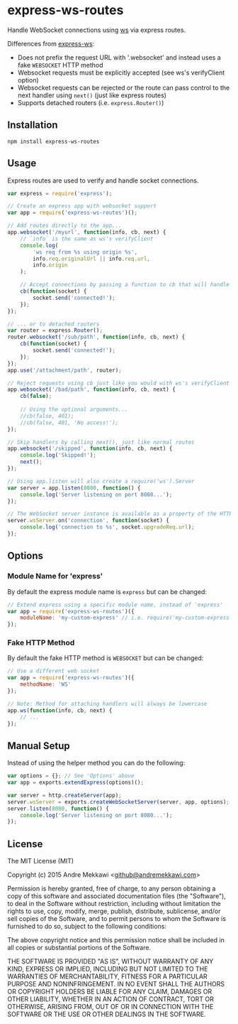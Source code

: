 # express-ws-routes #

Handle WebSocket connections using [ws](https://www.npmjs.com/package/ws) via express routes.

Differences from [express-ws](https://www.npmjs.com/package/express-ws):

  * Does not prefix the request URL with '.websocket' and instead uses a fake `WEBSOCKET` HTTP method
  * Websocket requests must be explicitly accepted (see ws's verifyClient option)
  * Websocket requests can be rejected or the route can pass control to the next handler using `next()` (just like express routes)
  * Supports detached routers (i.e. `express.Router()`)

## Installation ##

`npm install express-ws-routes`

## Usage ##

Express routes are used to verify and handle socket connections.

```javascript
var express = require('express');

// Create an express app with websocket support
var app = require('express-ws-routes')();

// Add routes directly to the app... 
app.websocket('/myurl', function(info, cb, next) {
	// `info` is the same as ws's verifyClient
	console.log(
		'ws req from %s using origin %s',
		info.req.originalUrl || info.req.url,
		info.origin
	);

	// Accept connections by passing a function to cb that will handle the connected websocket
	cb(function(socket) {
		socket.send('connected!');
	});
});

// ... or to detached routers
var router = express.Router();
router.websocket('/sub/path', function(info, cb, next) {
	cb(function(socket) {
		socket.send('connected!');
	});
});
app.use('/attachment/path', router);

// Reject requests using cb just like you would with ws's verifyClient
app.websocket('/bad/path', function(info, cb, next) {
	cb(false);
	
	// Using the optional arguments...
	//cb(false, 401);
	//cb(false, 401, 'No access!');
});

// Skip handlers by calling next(), just like normal routes
app.websocket('/skipped', function(info, cb, next) {
	console.log('Skipped!');
	next();
});

// Using app.listen will also create a require('ws').Server
var server = app.listen(8080, function() {
	console.log('Server listening on port 8080...');
});

// The WebSocket server instance is available as a property of the HTTP server
server.wsServer.on('connection', function(socket) {
	console.log('connection to %s', socket.upgradeReq.url);
});
```

## Options ##

### Module Name for 'express'

By default the express module name is `express` but can be changed:

```javascript
// Extend express using a specific module name, instead of 'express'
var app = require('express-ws-routes')({
	moduleName: 'my-custom-express' // i.e. require('my-custom-express')
});
```

### Fake HTTP Method

By default the fake HTTP method is `WEBSOCKET` but can be changed:

```javascript
// Use a different web socket
var app = require('express-ws-routes')({
	methodName: 'WS'
});

// Note: Method for attaching handlers will always be lowercase
app.ws(function(info, cb, next) {
	// ...
});
```

## Manual Setup ##

Instead of using the helper method you can do the following:

```javascript
var options = {}; // See 'Options' above
var app = exports.extendExpress(options)();

var server = http.createServer(app);
server.wsServer = exports.createWebSocketServer(server, app, options);
server.listen(8080, function() {
	console.log('Server listening on port 8080...');
});
```

## License ##

The MIT License (MIT)

Copyright (c) 2015 Andre Mekkawi &lt;github@andremekkawi.com&gt;

Permission is hereby granted, free of charge, to any person obtaining a copy
of this software and associated documentation files (the "Software"), to deal
in the Software without restriction, including without limitation the rights
to use, copy, modify, merge, publish, distribute, sublicense, and/or sell
copies of the Software, and to permit persons to whom the Software is
furnished to do so, subject to the following conditions:

The above copyright notice and this permission notice shall be included in
all copies or substantial portions of the Software.

THE SOFTWARE IS PROVIDED "AS IS", WITHOUT WARRANTY OF ANY KIND, EXPRESS OR
IMPLIED, INCLUDING BUT NOT LIMITED TO THE WARRANTIES OF MERCHANTABILITY,
FITNESS FOR A PARTICULAR PURPOSE AND NONINFRINGEMENT. IN NO EVENT SHALL THE
AUTHORS OR COPYRIGHT HOLDERS BE LIABLE FOR ANY CLAIM, DAMAGES OR OTHER
LIABILITY, WHETHER IN AN ACTION OF CONTRACT, TORT OR OTHERWISE, ARISING FROM,
OUT OF OR IN CONNECTION WITH THE SOFTWARE OR THE USE OR OTHER DEALINGS IN
THE SOFTWARE.
